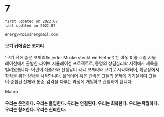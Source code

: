 # 7

```
first updated on 2022.07
last updated on 2022.07

energywhoisshe@gmail.com
```

#### 모기 뒤에 숨은 코끼리

‘모기 뒤에 숨은 코끼리(In jeder Mucke steckt ein Elefant)’는 아동 미술 수업 시뮬레이션에서 출발한 라이브 시뮬레이션 프로젝트로, 동명의 상담심리학 서적에서 제목을 빌려왔습니다. 어린이 예술가와 선생님이 각각 코끼리와 모기로 시각화되어, 폐공장에서 창작을 위한 상담을 시작합니다. 플레이어 혹은 관객은 그들의 문제에 귀기울이며 그들이 중첩된 신체와 통증, 감각을 다루는 과정에 개입하고 관찰하게 됩니다.


Macro 

#### 우리는 온전하다. 우리는 몰입한다. 우리는 연결된다. 우리는 회복한다. 우리는 탁월하다. 우리는 창조한다. 우리는 신뢰한다.
